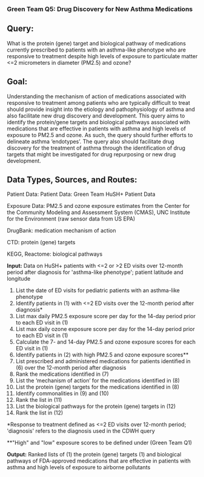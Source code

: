 ### Green Team Q5: Drug Discovery for New Asthma Medications

## Query:

What is the protein (gene) target and biological pathway of medications currently prescribed to patients with an asthma-like phenotype who are responsive to treatment despite high levels of exposure to particulate matter <=2 micrometers in diameter (PM2.5) and ozone?

## Goal:
Understanding the mechanism of action of medications associated with responsive to treatment among patients who are typically difficult to treat should provide insight into the etiology and pathophysiology of asthma and also facilitate new drug discovery and development. This query aims to identify the protein/gene targets and biological pathways associated with medications that are effective in patients with asthma and high levels of exposure to PM2.5 and ozone. As such, the query should further efforts to delineate asthma ‘endotypes’. The query also should facilitate drug discovery for the treatment of asthma through the identification of drug targets that might be investigated for drug repurposing or new drug development.

## Data Types, Sources, and Routes:
Patient Data: Patient Data: Green Team HuSH+ Patient Data

Exposure Data: PM2.5 and ozone exposure estimates from the Center for the Community Modeling and Assessment System (CMAS), UNC Institute for the Environment (raw sensor data from US EPA)

DrugBank: medication mechanism of action

CTD: protein (gene) targets

KEGG, Reactome: biological pathways

**Input:** Data on HuSH+ patients with <=2 or >2 ED visits over 12-month period after diagnosis for 'asthma-like phenotype'; patient latitude and longitude

1. List the date of ED visits for pediatric patients with an asthma-like phenotype
2. Identify patients in (1) with <=2 ED visits over the 12-month period after diagnosis*
3. List max daily PM2.5 exposure score per day for the 14-day period prior to each ED visit in (1)
4. List max daily ozone exposure score per day for the 14-day period prior to each ED visit in (1)
5. Calculate the 7- and 14-day PM2.5 and ozone exposure scores for each ED visit in (1)
6. Identify patients in (2) with high PM2.5 and ozone exposure scores**
7. List prescribed and administered medications for patients identified in (6) over the 12-month period after diagnosis
8. Rank the medications identified in (7)
9. List the ‘mechanism of action’ for the medications identified in (8)
10. List the protein (gene) targets for the medications identified in (8)
11. Identify commonalities in (9) and (10)
12. Rank the list in (11)
12. List the biological pathways for the protein (gene) targets in (12)
13. Rank the list in (12)

*Response to treatment defined as <=2 ED visits over 12-month period; 'diagnosis' refers to the diagnosis used in the CDWH query

**"High" and "low" exposure scores to be defined under (Green Team Q1)

**Output:** Ranked lists of (1) the protein (gene) targets (1) and biological pathways of FDA-approved medications that are effective in patients with asthma and high levels of exposure to airborne pollutants

